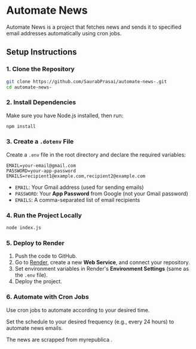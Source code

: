 # Automate News

Automate News is a project that fetches news and sends it to specified email addresses automatically using cron jobs.

## Setup Instructions

### 1. Clone the Repository
```sh
git clone https://github.com/SaurabPrasai/automate-news-.git
cd automate-news-
```

### 2. Install Dependencies
Make sure you have Node.js installed, then run:
```sh
npm install
```

### 3. Create a `.dotenv` File
Create a `.env` file in the root directory and declare the required variables:
```env
EMAIL=your-email@gmail.com
PASSWORD=your-app-password
EMAILS=recipient1@example.com,recipient2@example.com
```
- `EMAIL`: Your Gmail address (used for sending emails)
- `PASSWORD`: Your **App Password** from Google (not your Gmail password)
- `EMAILS`: A comma-separated list of email recipients

### 4. Run the Project Locally
```sh
node index.js
```

### 5. Deploy to Render
1. Push the code to GitHub.
2. Go to [Render](https://render.com/), create a new **Web Service**, and connect your repository.
3. Set environment variables in Render's **Environment Settings** (same as the `.env` file).
4. Deploy the project.

### 6. Automate with Cron Jobs
Use cron jobs to automate according to your desired time.

Set the schedule to your desired frequency (e.g., every 24 hours) to automate news emails.

The news are scrapped from myrepublica .


